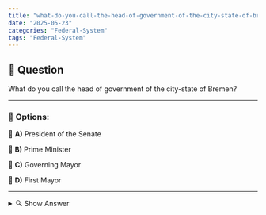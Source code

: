```yaml
---
title: "what-do-you-call-the-head-of-government-of-the-city-state-of-bremen"
date: "2025-05-23"
categories: "Federal-System"
tags: "Federal-System"
---
```


## 📌 **Question**

What do you call the head of government of the city-state of Bremen?



---

### 📝 **Options:**

🔘 **A)** President of the Senate

🔘 **B)** Prime Minister

🔘 **C)** Governing Mayor

🔘 **D)** First Mayor

---

<details>
  <summary>🔍 Show Answer</summary>

  <p>
💡  <b>Correct Answer:</b>  a
  </p>
  <p>
    📖<b>Explanation:</b>
    
  </p>
</details>
